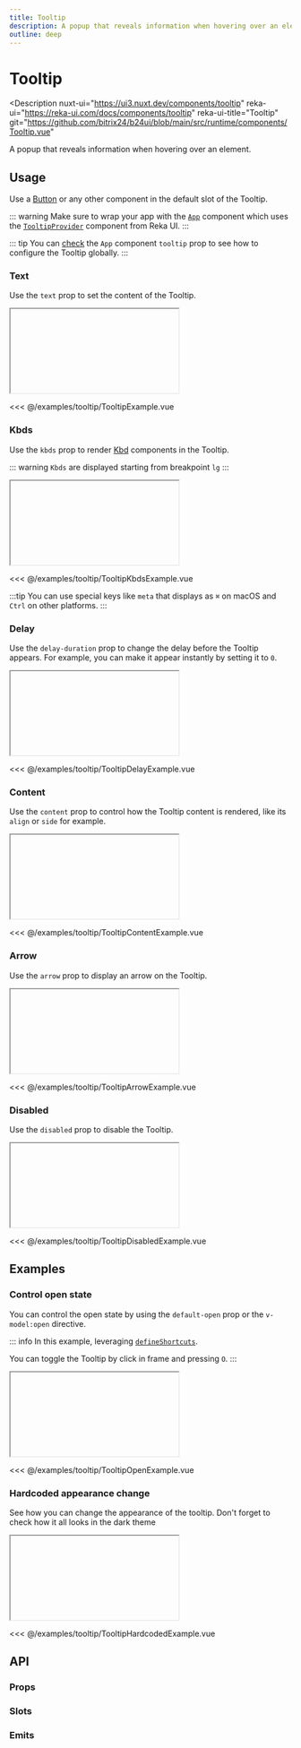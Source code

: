 ```yaml
---
title: Tooltip
description: A popup that reveals information when hovering over an element.
outline: deep
---
```

<script setup>
import TooltipExample from '/examples/tooltip/TooltipExample.vue';
import TooltipKbdsExample from '/examples/tooltip/TooltipKbdsExample.vue';
import TooltipDelayExample from '/examples/tooltip/TooltipDelayExample.vue';
import TooltipContentExample from '/examples/tooltip/TooltipContentExample.vue';
import TooltipArrowExample from '/examples/tooltip/TooltipArrowExample.vue';
import TooltipDisabledExample from '/examples/tooltip/TooltipDisabledExample.vue';
import TooltipOpenExample from '/examples/tooltip/TooltipOpenExample.vue';
import TooltipHardcodedExample from '/examples/tooltip/TooltipHardcodedExample.vue';
</script>
# Tooltip

<Description
  nuxt-ui="https://ui3.nuxt.dev/components/tooltip"
  reka-ui="https://reka-ui.com/docs/components/tooltip"
  reka-ui-title="Tooltip"
  git="https://github.com/bitrix24/b24ui/blob/main/src/runtime/components/Tooltip.vue"
>
  A popup that reveals information when hovering over an element.
</Description>

## Usage

Use a [Button](/components/button) or any other component in the default slot of the Tooltip.

::: warning
Make sure to wrap your app with the [`App`](/components/app) component which uses the [`TooltipProvider`](https://reka-ui.com/docs/components/tooltip#provider) component from Reka UI.
:::

::: tip
You can [check](/components/app#props}) the `App` component `tooltip` prop to see how to configure the Tooltip globally.
:::

### Text

Use the `text` prop to set the content of the Tooltip.

<ComponentShowExample >
  <iframe data-why class="min-h-[500px] sm:min-h-[300px]" allowtransparency="true">
    <B24App>
      <TooltipExample />
    </B24App>
  </iframe>
</ComponentShowExample>

<<< @/examples/tooltip/TooltipExample.vue

### Kbds

Use the `kbds` prop to render [Kbd](/components/kbd) components in the Tooltip.

::: warning
`Kbds` are displayed starting from breakpoint `lg`
:::

<ComponentShowExample >
  <iframe data-why class="w-[1200px] min-h-[300px] sm:min-h-[100px]" allowtransparency="true">
    <B24App>
      <TooltipKbdsExample />
    </B24App>
  </iframe>
</ComponentShowExample>

<<< @/examples/tooltip/TooltipKbdsExample.vue

:::tip
You can use special keys like `meta` that displays as `⌘` on macOS and `Ctrl` on other platforms.
:::

### Delay

Use the `delay-duration` prop to change the delay before the Tooltip appears. For example, you can make it appear instantly by setting it to `0`.

<ComponentShowExample >
  <iframe data-why class="min-h-[500px] sm:min-h-[300px]" allowtransparency="true">
    <B24App>
      <TooltipDelayExample />
    </B24App>
  </iframe>
</ComponentShowExample>

<<< @/examples/tooltip/TooltipDelayExample.vue

### Content

Use the `content` prop to control how the Tooltip content is rendered, like its `align` or `side` for example.

<ComponentShowExample >
  <iframe data-why class="min-h-[650px] sm:min-h-[450px]" allowtransparency="true">
    <B24App>
      <TooltipContentExample />
    </B24App>
  </iframe>
</ComponentShowExample>

<<< @/examples/tooltip/TooltipContentExample.vue

### Arrow

Use the `arrow` prop to display an arrow on the Tooltip.

<ComponentShowExample >
  <iframe data-why class="min-h-[400px] sm:min-h-[100px]" allowtransparency="true">
    <B24App>
      <TooltipArrowExample />
    </B24App>
  </iframe>
</ComponentShowExample>

<<< @/examples/tooltip/TooltipArrowExample.vue

### Disabled

Use the `disabled` prop to disable the Tooltip.

<ComponentShowExample >
  <iframe data-why class="min-h-[500px] sm:min-h-[300px]" allowtransparency="true">
    <B24App>
      <TooltipDisabledExample />
    </B24App>
  </iframe>
</ComponentShowExample>

<<< @/examples/tooltip/TooltipDisabledExample.vue

## Examples

### Control open state

You can control the open state by using the `default-open` prop or the `v-model:open` directive.

::: info
In this example, leveraging [`defineShortcuts`](composables/define-shortcuts).

You can toggle the Tooltip by click in frame and pressing `O`.
:::

<ComponentShowExample >
  <iframe data-why class="min-h-[300px] sm:min-h-[100px]" allowtransparency="true">
    <B24App>
      <TooltipOpenExample />
    </B24App>
  </iframe>
</ComponentShowExample>

<<< @/examples/tooltip/TooltipOpenExample.vue

### Hardcoded appearance change

See how you can change the appearance of the tooltip. Don't forget to check how it all looks in the dark theme

<ComponentShowExample >
  <iframe data-why class="min-h-[300px] sm:min-h-[400px]" allowtransparency="true">
    <B24App>
      <TooltipHardcodedExample />
    </B24App>
  </iframe>
</ComponentShowExample>

<<< @/examples/tooltip/TooltipHardcodedExample.vue

## API

### Props

<ComponentProps component="Tooltip" />

### Slots

<ComponentSlots component="Tooltip" />

### Emits

<ComponentEmits component="Tooltip" />
